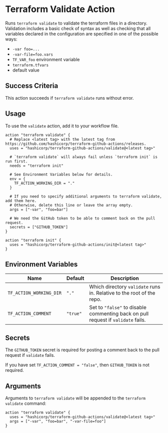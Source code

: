 # Terraform Validate Action
Runs `terraform validate` to validate the terraform files in a directory.
Validation includes a basic check of syntax as well as checking that all variables declared
in the configuration are specified in one of the possible ways:
* `-var foo=...`
* `-var-file=foo.vars`
* `TF_VAR_foo` environment variable
* `terraform.tfvars`
* default value

## Success Criteria
This action succeeds if `terraform validate` runs without error.

## Usage
To use the `validate` action, add it to your workflow file.

```workflow
action "terraform validate" {
  # Replace <latest tag> with the latest tag from https://github.com/hashicorp/terraform-github-actions/releases.
  uses = "hashicorp/terraform-github-actions/validate@<latest tag>"
  
  # `terraform validate` will always fail unless `terraform init` is run first.
  needs = "terraform init"
  
  # See Environment Variables below for details.
  env = {
    TF_ACTION_WORKING_DIR = "."
  }
  
  # If you need to specify additional arguments to terraform validate, add them here.
  # Otherwise, delete this line or leave the array empty.
  args = ["-var", "foo=bar"]
  
  # We need the GitHub token to be able to comment back on the pull request.
  secrets = ["GITHUB_TOKEN"]
}

action "terraform init" {
  uses = "hashicorp/terraform-github-actions/init@<latest tag>"
}
```

## Environment Variables
| Name                    | Default   | Description                                                                      |
|-------------------------|-----------|----------------------------------------------------------------------------------|
| `TF_ACTION_WORKING_DIR` | `"."`     | Which directory `validate` runs in. Relative to the root of the repo.            |
| `TF_ACTION_COMMENT`     | `"true"`  | Set to `"false"` to disable commenting back on pull request if `validate` fails. |


## Secrets
The `GITHUB_TOKEN` secret is required for posting a comment back to the pull request if `validate` fails.

If you have set `TF_ACTION_COMMENT = "false"`, then `GITHUB_TOKEN` is not required.

## Arguments
Arguments to `terraform validate` will be appended to the `terraform validate`
command:
```workflow
action "terraform validate" {
  uses = "hashicorp/terraform-github-actions/validate@<latest tag>"
  args = ["-var", "foo=bar", "-var-file=foo"]
}
```
